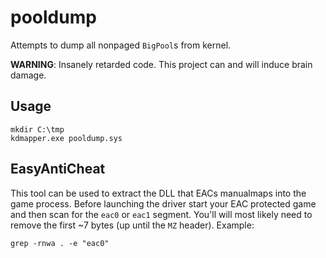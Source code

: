 # pooldump
Attempts to dump all nonpaged `BigPool`s from kernel.  

**WARNING**: Insanely retarded code. This project can and will induce brain damage.

## Usage
```shell
mkdir C:\tmp
kdmapper.exe pooldump.sys
```

## EasyAntiCheat
This tool can be used to extract the DLL that EACs manualmaps into the game process. Before launching the driver start your EAC protected game and then scan for the `eac0` or `eac1` segment. You'll will most likely need to remove the first ~7 bytes (up until the `MZ` header). Example:
```shell
grep -rnwa . -e "eac0"
```
